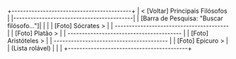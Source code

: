 +------------------------------------------+
| < [Voltar]    Principais Filósofos       |
|------------------------------------------|
| [Barra de Pesquisa: "Buscar filósofo..."]|
|                                          |
| [Foto] Sócrates                          > |
| ---------------------------------------- |
| [Foto] Platão                            > |
| ---------------------------------------- |
| [Foto] Aristóteles                       > |
| ---------------------------------------- |
| [Foto] Epicuro                           > |
|             (Lista rolável)              |
|                                          |
+------------------------------------------+